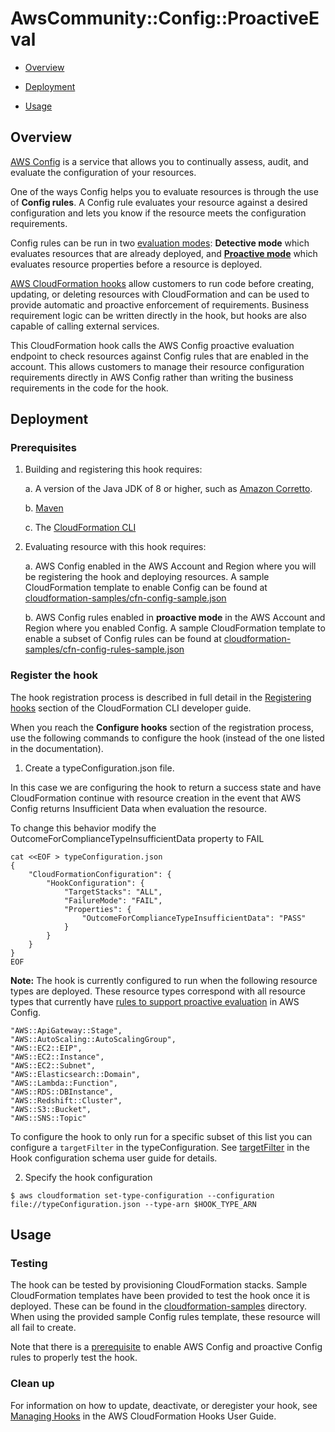 # AwsCommunity::Config::ProactiveEval

- [Overview](#overview)

- [Deployment](#deployment)

- [Usage](#usage)

## Overview
[AWS Config](https://docs.aws.amazon.com/config/latest/developerguide/WhatIsConfig.html) is a service that allows you to continually assess, audit, and evaluate the configuration of your resources. 

One of the ways Config helps you to evaluate resources is through the use of **Config rules**. A Config rule evaluates your resource against a desired configuration and lets you know if the resource meets the configuration requirements. 

Config rules can be run in two [evaluation modes](https://docs.aws.amazon.com/config/latest/developerguide/evaluate-config-rules.html#aws-config-rules-evaluation-modes): **Detective mode** which evaluates resources that are already deployed, and [**Proactive mode**](https://aws.amazon.com/blogs/aws/new-aws-config-rules-now-support-proactive-compliance/) which evaluates resource properties before a resource is deployed. 

[AWS CloudFormation hooks](https://aws.amazon.com/blogs/mt/proactively-keep-resources-secure-and-compliant-with-aws-cloudformation-hooks/) allow customers to run code before creating, updating, or deleting resources with CloudFormation and can be used to provide automatic and proactive enforcement of requirements. Business requirement logic can be written directly in the hook, but hooks are also capable of calling external services. 

This CloudFormation hook calls the AWS Config proactive evaluation endpoint to check resources against Config rules that are enabled in the account. This allows customers to manage their resource configuration requirements directly in AWS Config rather than writing the business requirements in the code for the hook.

## Deployment

### Prerequisites
1. Building and registering this hook requires:
  
    a. A version of the Java JDK of 8 or higher, such as [Amazon Corretto](https://aws.amazon.com/corretto).

    b. [Maven](https://maven.apache.org/)

    c. The [CloudFormation CLI](https://docs.aws.amazon.com/cloudformation-cli/latest/userguide/what-is-cloudformation-cli.html)

2. Evaluating resource with this hook requires:
  
    a. AWS Config enabled in the AWS Account and Region where you will be registering the hook and deploying resources. A sample CloudFormation template to enable Config can be found at [cloudformation-samples/cfn-config-sample.json](./cloudformation-samples/cfn-config-sample.json)

    b. AWS Config rules enabled in **proactive mode** in the AWS Account and Region where you enabled Config. A sample CloudFormation template to enable a subset of Config rules can be found at [cloudformation-samples/cfn-config-rules-sample.json](./cloudformation-samples/cfn-config-rules-sample.json)


### Register the hook
The hook registration process is described in full detail in the [Registering hooks](https://docs.aws.amazon.com/cloudformation-cli/latest/hooks-userguide/registering-hooks.html) section of the CloudFormation CLI developer guide. 

When you reach the **Configure hooks** section of the registration process, use the following commands to configure the hook (instead of the one listed in the documentation).

1. Create a typeConfiguration.json file. 

In this case we are configuring the hook to return a success state and have CloudFormation continue with resource creation in the event that AWS Config returns Insufficient Data when evaluation the resource.

To change this behavior modify the OutcomeForComplianceTypeInsufficientData property to FAIL
```
cat <<EOF > typeConfiguration.json
{
    "CloudFormationConfiguration": {
        "HookConfiguration": {
            "TargetStacks": "ALL",
            "FailureMode": "FAIL",
            "Properties": {
                "OutcomeForComplianceTypeInsufficientData": "PASS"
            }
        }
    }
}
EOF
```

**Note:** The hook is currently configured to run when the following resource types are deployed. These resource types correspond with all resource types that currently have [rules to support proactive evaluation](https://docs.aws.amazon.com/config/latest/developerguide/managed-rules-by-evaluation-mode.html#heading:r1d:) in AWS Config.
```
"AWS::ApiGateway::Stage",
"AWS::AutoScaling::AutoScalingGroup",
"AWS::EC2::EIP",
"AWS::EC2::Instance",
"AWS::EC2::Subnet",
"AWS::Elasticsearch::Domain",
"AWS::Lambda::Function",
"AWS::RDS::DBInstance",
"AWS::Redshift::Cluster",
"AWS::S3::Bucket",
"AWS::SNS::Topic"
```

To configure the hook to only run for a specific subset of this list you can configure a `targetFilter` in the typeConfiguration. See [targetFilter](https://docs.aws.amazon.com/cloudformation-cli/latest/hooks-userguide/hooks-structure.html#hooks-targetfilters) in the Hook configuration schema user guide for details.

2. Specify the hook configuration
```
$ aws cloudformation set-type-configuration --configuration file://typeConfiguration.json --type-arn $HOOK_TYPE_ARN
```

## Usage 

### Testing
The hook can be tested by provisioning CloudFormation stacks. Sample CloudFormation templates have been provided to test the hook once it is deployed. These can be found in the [cloudformation-samples](./cloudformation-samples/) directory. When using the provided sample Config rules template, these resource will all fail to create. 

Note that there is a [prerequisite](#prerequisites) to enable AWS Config and proactive Config rules to properly test the hook.

### Clean up
For information on how to update, deactivate, or deregister your hook, see [Managing Hooks](https://docs.aws.amazon.com/cloudformation-cli/latest/hooks-userguide/managing-hooks-python.html) in the AWS CloudFormation Hooks User Guide.

